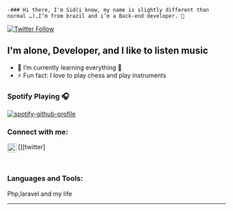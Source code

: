     -### Hi there, I'm Sid(i know, my name is slightly different than normal …),I’m from brazil and i’m a Back-end developer. 👋


[![Twitter Follow](https://img.shields.io/twitter/follow/0sidark?color=1DA1F2&logo=twitter&style=for-the-badge)](https://twitter.com/intent/follow?original_referer=https%3A%2F%2Fgithub.com%2FcodeSTACKr&screen_name=0sidark)

## I'm alone, Developer, and I like to listen music 


- 🌱 I’m currently learning everything 🤣
- ⚡ Fun fact: I love to play chess and  play instruments

### Spotify Playing 🎧

[![spotify-github-profile](https://spotify-github-profile.vercel.app/api/view?uid=sidarthaaa&cover_image=true&theme=compact)](https://github.com/kittinan/spotify-github-profile)

### Connect with me:


[<img align="left" alt="0sidark | Twitter" width="22px" src="https://cdn.jsdelivr.net/npm/simple-icons@v3/icons/twitter.svg" />][twitter]


<br />

### Languages and Tools:

Php,laravel and my life
<br />

---
